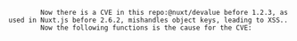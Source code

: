
            Now there is a CVE in this repo:@nuxt/devalue before 1.2.3, as used in Nuxt.js before 2.6.2, mishandles object keys, leading to XSS..
            Now the following functions is the cause for the CVE:
            